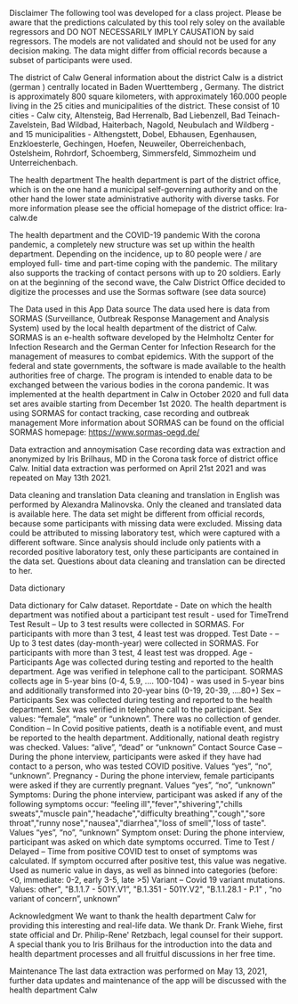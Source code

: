 
Disclaimer
The following tool was developed for a class project. Please be aware that the predictions calculated by this tool rely soley on the available regressors and DO NOT NECESSARILY IMPLY CAUSATION by said regressors. The models are not validated and should not be used for any decision making. The data might differ from official records because a subset of participants were used.


The district of Calw
General information about the district
Calw is a district (german <Landkreis>) centrally located in Baden Wuerttemberg , Germany. The district is approximately 800 square kilometers, with approximately 160.000 people living in the 25 cities and municipalities of the district. These consist of 10 cities - Calw city, Altensteig, Bad Herrenalb, Bad Liebenzell, Bad Teinach-Zavelstein, Bad Wildbad, Haiterbach, Nagold, Neubulach and Wildberg - and 15 municipalities - Althengstett, Dobel, Ebhausen, Egenhausen, Enzkloesterle, Gechingen, Hoefen, Neuweiler, Oberreichenbach, Ostelsheim, Rohrdorf, Schoemberg, Simmersfeld, Simmozheim und Unterreichenbach.

The health department
The health department is part of the district office, which is on the one hand a municipal self-governing authority and on the other hand the lower state administrative authority with diverse tasks. For more information please see the official homepage of the district office: lra-calw.de

The health department and the COVID-19 pandemic
With the corona pandemic, a completely new structure was set up within the health department. Depending on the incidence, up to 80 people were / are employed full- time and part-time coping with the pandemic. The military <KSK Kommando Calw> also supports the tracking of contact persons with up to 20 soldiers. Early on at the beginning of the second wave, the Calw District Office decided to digitize the processes and use the Sormas software (see data source)

The Data used in this App
Data source
The data used here is data from SORMAS (Surveillance, Outbreak Response Management and Analysis System) used by the local health department of the district of Calw. SORMAS is an e-health software developed by the Helmholtz Center for Infection Research and the German Center for Infection Research for the management of measures to combat epidemics. With the support of the federal and state governments, the software is made available to the health authorities free of charge. The program is intended to enable data to be exchanged between the various bodies in the corona pandemic. It was implemented at the health department in Calw in October 2020 and full data set ares avaible starting from December 1st 2020. The health department is using SORMAS for contact tracking, case recording and outbreak management More information about SORMAS can be found on the official SORMAS homepage: https://www.sormas-oegd.de/

Data extraction and annoymisation
Case recording data was extraction and anonymized by Iris Brilhaus, MD in the Corona task force of district office Calw. Initial data extraction was performed on April 21st 2021 and was repeated on May 13th 2021.

Data cleaning and translation
Data cleaning and translation in English was performed by Alexandra Malinovska. Only the cleaned and translated data is available here. The data set might be different from official records, because some participants with missing data were excluded. Missing data could be attributed to missing laboratory test, which were captured with a different software. Since analysis should include only patients with a recorded positive laboratory test, only these participants are contained in the data set. Questions about data cleaning and translation can be directed to her.

Data dictionary

Data dictionary for Calw dataset. 
Reportdate - Date on which the health department was notified about a participant test result - used for TimeTrend
Test Result – Up to 3 test results were collected in SORMAS. For participants with more than 3 test, 4 least test was dropped. 
Test Date - – Up to 3 test dates (day-month-year) were collected in SORMAS. For participants with more than 3 test, 4 least test was dropped. 
Age - Participants Age was collected during testing and reported to the health department. Age was verified in telephone call to the participant. SORMAS collects age in 5-year bins (0-4, 5.9, .... 100-104) - was used in 5-year bins and additionally transformed into 20-year bins (0-19, 20-39, ….80+)
Sex – Participants Sex was collected during testing and reported to the health department. Sex was verified in telephone call to the participant. Sex values: “female”, “male” or “unknown”. There was no collection of gender. 
Condition – In Covid positive patients, death is a notifiable event, and must be reported to the health department. Additionally, national death registry was checked. Values: “alive”, “dead” or “unknown”
Contact Source Case – During the phone interview, participants were asked if they have had contact to a person, who was tested COVID positive. Values “yes”, “no”, “unknown”. 
Pregnancy - During the phone interview, female participants were asked if they are currently pregnant. Values “yes”, “no”, “unknown”
Symptoms: During the phone interview, participant was asked if any of the following symptoms occur: “feeling ill","fever","shivering","chills sweats","muscle pain","headache","difficulty breathing","cough","sore throat","runny nose","nausea","diarrhea","loss of smell","loss of taste". Values “yes”, “no”, “unknown”
Symptom onset: During the phone interview, participant was asked on which date symptoms occurred. 
Time to Test / Delayed – Time from positive COVID test to onset of symptoms was calculated. If symptom occurred after positive test, this value was negative. Used as numeric value in days, as well as binned into categories (before: <0, immediate: 0-2, early 3-5, late >5)
Variant – Covid 19 variant mutations. Values: other", "B.1.1.7 - 501Y.V1”, "B.1.351 - 501Y.V2",   "B.1.1.28.1 - P.1" , “no variant of concern”, unknown”

Acknowledgment
We want to thank the health department Calw for providing this interesting and real-life data. We thank Dr. Frank Wiehe, first state official and Dr. Philip-Rene' Retzbach, legal counsel for their support. A special thank you to Iris Brilhaus for the introduction into the data and health department processes and all fruitful discussions in her free time.

Maintenance
The last data extraction was performed on May 13, 2021, further data updates and maintenance of the app will be discussed with the health department Calw

